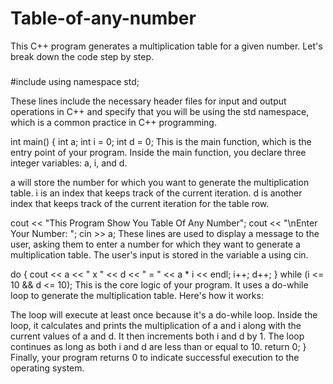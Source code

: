 # Table-of-any-number
This C++ program generates a multiplication table for a given number. Let's break down the code step by step.
### 
 #include <iostream>
using namespace std;

These lines include the necessary header files for input and output operations in C++ and specify that you will be using the std namespace, which is a common practice in C++ programming.

 int main() {
  int a;
  int i = 0;
  int d  = 0;
This is the main function, which is the entry point of your program. Inside the main function, you declare three integer variables: a, i, and d.

a will store the number for which you want to generate the multiplication table.
i is an index that keeps track of the current iteration.
d is another index that keeps track of the current iteration for the table row.

 cout << "This Program Show You Table Of Any Number";
  cout << "\nEnter Your Number: ";
  cin >> a;
These lines are used to display a message to the user, asking them to enter a number for which they want to generate a multiplication table. The user's input is stored in the variable a using cin.

  do {
    cout << a << " x " << d << " = " << a * i << endl;
    i++;
    d++;
  } while (i <= 10 && d <= 10);
This is the core logic of your program. It uses a do-while loop to generate the multiplication table. Here's how it works:

The loop will execute at least once because it's a do-while loop.
Inside the loop, it calculates and prints the multiplication of a and i along with the current values of a and d.
It then increments both i and d by 1.
The loop continues as long as both i and d are less than or equal to 10.
  return 0;
}
Finally, your program returns 0 to indicate successful execution to the operating system.
